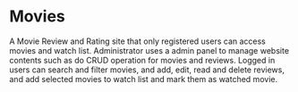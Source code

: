 # Movies

A Movie Review and Rating site that only registered users can access movies and watch list. Administrator uses a admin panel to manage website contents such as do CRUD operation for movies and reviews. Logged in users can search and filter movies, and add, edit, read and delete reviews, and add selected movies to watch list and mark them as watched movie.
